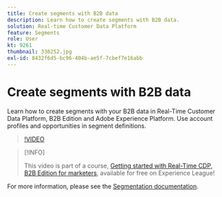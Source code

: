 ```yaml
---
title: Create segments with B2B data
description: Learn how to create segments with B2B data.
solution: Real-time Customer Data Platform
feature: Segments
role: User
kt: 9261
thumbnail: 338252.jpg
exl-id: 8432f6d5-bc96-404b-ae5f-7cbef7e16abb
---
```

# Create segments with B2B data

Learn how to create segments with your B2B data in Real-Time Customer Data Platform, B2B Edition and Adobe Experience Platform. Use account profiles and opportunities in segment definitions.

>[!VIDEO](https://video.tv.adobe.com/v/338252?quality=12&learn=on)

>[!INFO]
>
> This video is part of a course, [Getting started with Real-Time CDP, B2B Edition for marketers](https://experienceleague.adobe.com/?recommended=ExperiencePlatform-U-1-2021.rtcdp.b2b), available for free on Experience League!

For more information, please see the [Segmentation documentation](https://experienceleague.adobe.com/docs/experience-platform/rtcdp/profile/profile-browse.html).
